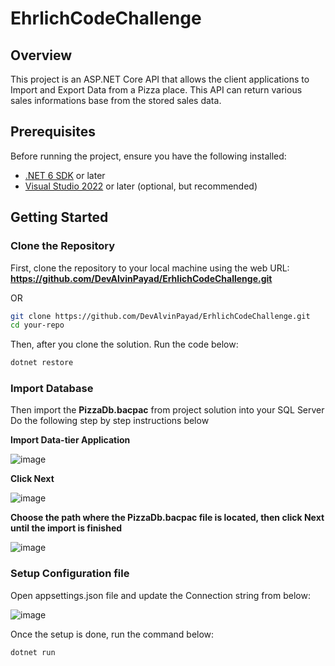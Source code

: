 # EhrlichCodeChallenge
## Overview
This project is an ASP.NET Core API that allows the client applications to Import and Export Data from a Pizza place.
This API can return various sales informations base from the stored sales data.

## Prerequisites

Before running the project, ensure you have the following installed:

- [.NET 6 SDK](https://dotnet.microsoft.com/download) or later
- [Visual Studio 2022](https://visualstudio.microsoft.com/downloads/) or later (optional, but recommended)

## Getting Started

### Clone the Repository

First, clone the repository to your local machine using the web URL: **https://github.com/DevAlvinPayad/ErhlichCodeChallenge.git**

OR

```bash
git clone https://github.com/DevAlvinPayad/ErhlichCodeChallenge.git
cd your-repo
```

Then, after you clone the solution. Run the code below:
```bash
dotnet restore
```
### Import Database
Then import the **PizzaDb.bacpac** from project solution into your SQL Server
Do the following step by step instructions below

**Import Data-tier Application**

![image](https://github.com/user-attachments/assets/0d8306e6-2c08-4a2a-8527-06e261048ef4)


**Click Next**

![image](https://github.com/user-attachments/assets/5b4584d2-a84d-4172-a59e-7513e62ae596)


**Choose the path where the PizzaDb.bacpac file is located, then click Next until the import is finished**

![image](https://github.com/user-attachments/assets/9982bedf-7e17-4442-bd39-a8096fd3ba5e)


### Setup Configuration file
Open appsettings.json file and update the Connection string from below:

![image](https://github.com/user-attachments/assets/ceeee320-4e92-4b9f-962f-027ce0618db7)


Once the setup is done, run the command below:
```bash
dotnet run
```

